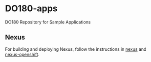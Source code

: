 # DO180-apps
DO180 Repository for Sample Applications

## Nexus

For building and deploying Nexus, follow the instructions in [nexus](nexus) and [nexus-openshift](nexus-openshift).

